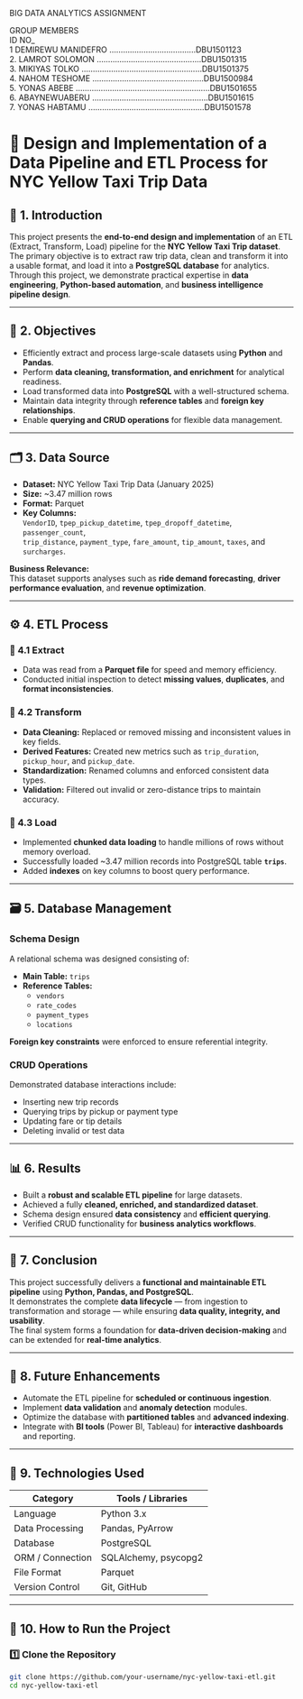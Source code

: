 
 BIG DATA ANALYTICS ASSIGNMENT
 
 GROUP MEMBERS                                                                                   
 ID NO_   
 1	 DEMIREWU MANIDEFRO ………………………………..DBU1501123                       
 2.	LAMROT SOLOMON ……………………………………….DBU1501315                           
 3. 	MIKIYAS TOLKO …………………………………………..…DBU1501375                                   
 4.	 NAHOM TESHOME ………………………………………….DBU1500984                           
 5. 	YONAS ABEBE …………………………………………………..DBU1501655                       
 6. 	ABAYNEWUABERU …………………………………..……….DBU1501615                       
 7. 	YONAS HABTAMU ……………………………………………DBU1501578 

                                                
                                                                
# 🚖 Design and Implementation of a Data Pipeline and ETL Process for NYC Yellow Taxi Trip Data

## 📘 1. Introduction
This project presents the **end-to-end design and implementation** of an ETL (Extract, Transform, Load) pipeline for the **NYC Yellow Taxi Trip dataset**.  
The primary objective is to extract raw trip data, clean and transform it into a usable format, and load it into a **PostgreSQL database** for analytics.  
Through this project, we demonstrate practical expertise in **data engineering**, **Python-based automation**, and **business intelligence pipeline design**.

---

## 🎯 2. Objectives
- Efficiently extract and process large-scale datasets using **Python** and **Pandas**.  
- Perform **data cleaning, transformation, and enrichment** for analytical readiness.  
- Load transformed data into **PostgreSQL** with a well-structured schema.  
- Maintain data integrity through **reference tables** and **foreign key relationships**.  
- Enable **querying and CRUD operations** for flexible data management.  

---

## 🗂️ 3. Data Source
- **Dataset:** NYC Yellow Taxi Trip Data (January 2025)  
- **Size:** ~3.47 million rows  
- **Format:** Parquet  
- **Key Columns:**  
  `VendorID`, `tpep_pickup_datetime`, `tpep_dropoff_datetime`, `passenger_count`,  
  `trip_distance`, `payment_type`, `fare_amount`, `tip_amount`, `taxes`, and `surcharges`.

**Business Relevance:**  
This dataset supports analyses such as **ride demand forecasting**, **driver performance evaluation**, and **revenue optimization**.

---

## ⚙️ 4. ETL Process

### 🧩 4.1 Extract
- Data was read from a **Parquet file** for speed and memory efficiency.  
- Conducted initial inspection to detect **missing values**, **duplicates**, and **format inconsistencies**.

### 🔄 4.2 Transform
- **Data Cleaning:** Replaced or removed missing and inconsistent values in key fields.  
- **Derived Features:** Created new metrics such as `trip_duration`, `pickup_hour`, and `pickup_date`.  
- **Standardization:** Renamed columns and enforced consistent data types.  
- **Validation:** Filtered out invalid or zero-distance trips to maintain accuracy.

### 💾 4.3 Load
- Implemented **chunked data loading** to handle millions of rows without memory overload.  
- Successfully loaded ~3.47 million records into PostgreSQL table **`trips`**.  
- Added **indexes** on key columns to boost query performance.

---

## 🗃️ 5. Database Management

### Schema Design
A relational schema was designed consisting of:
- **Main Table:** `trips`
- **Reference Tables:**  
  - `vendors`  
  - `rate_codes`  
  - `payment_types`  
  - `locations`

**Foreign key constraints** were enforced to ensure referential integrity.

### CRUD Operations
Demonstrated database interactions include:
- Inserting new trip records  
- Querying trips by pickup or payment type  
- Updating fare or tip details  
- Deleting invalid or test data  

---

## 📊 6. Results
- Built a **robust and scalable ETL pipeline** for large datasets.  
- Achieved a fully **cleaned, enriched, and standardized dataset**.  
- Schema design ensured **data consistency** and **efficient querying**.  
- Verified CRUD functionality for **business analytics workflows**.

---

## 🧠 7. Conclusion
This project successfully delivers a **functional and maintainable ETL pipeline** using **Python, Pandas, and PostgreSQL**.  
It demonstrates the complete **data lifecycle** — from ingestion to transformation and storage — while ensuring **data quality, integrity, and usability**.  
The final system forms a foundation for **data-driven decision-making** and can be extended for **real-time analytics**.

---

## 🚀 8. Future Enhancements
- Automate the ETL pipeline for **scheduled or continuous ingestion**.  
- Implement **data validation** and **anomaly detection** modules.  
- Optimize the database with **partitioned tables** and **advanced indexing**.  
- Integrate with **BI tools** (Power BI, Tableau) for **interactive dashboards** and reporting.  

---

## 🧰 9. Technologies Used
| Category | Tools / Libraries |
|-----------|------------------|
| Language | Python 3.x |
| Data Processing | Pandas, PyArrow |
| Database | PostgreSQL |
| ORM / Connection | SQLAlchemy, psycopg2 |
| File Format | Parquet |
| Version Control | Git, GitHub |

---

## 🧪 10. How to Run the Project

### 1️⃣ Clone the Repository
```bash
git clone https://github.com/your-username/nyc-yellow-taxi-etl.git
cd nyc-yellow-taxi-etl
